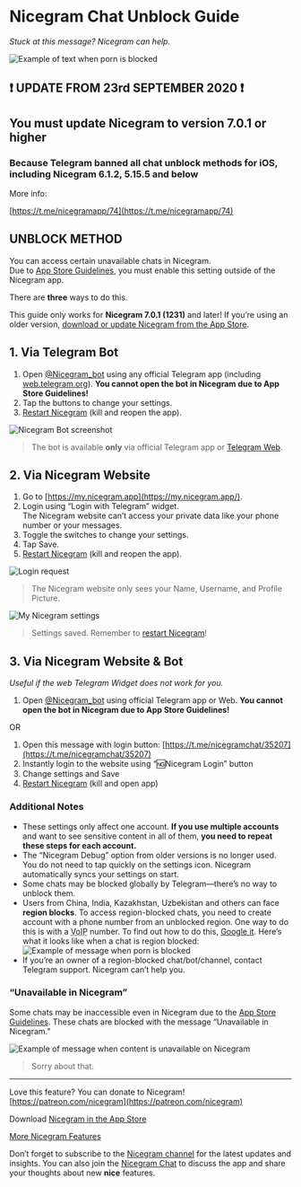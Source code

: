 # Nicegram Chat Unblock Guide

_Stuck at this message? Nicegram can help._

![Example of text when porn is blocked](images/ChannelBlockedPornBubble.png)

## ❗️ UPDATE FROM 23rd SEPTEMBER 2020 ❗️

## You must update Nicegram to version 7.0.1 or higher

### Because Telegram banned all chat unblock methods for iOS, including Nicegram 6.1.2, 5.15.5 and below

More info:

[https://t.me/nicegramapp/74](https://t.me/nicegramapp/74)

## UNBLOCK METHOD

You can access certain unavailable chats in Nicegram.  
Due to [App Store Guidelines][app-store-guidelines], you must enable this setting outside of the Nicegram app.

There are **three** ways to do this.

This guide only works for **Nicegram 7.0.1 (1231)** and later! If you’re using an older version, [download or update Nicegram from the App Store][nicegram-app-store].

## 1. Via Telegram Bot

1. Open [@Nicegram_bot](https://t.me/nicegram_bot) using any official Telegram app (including [web.telegram.org](https://web.telegram.org)). **You cannot open the bot in Nicegram due to App Store Guidelines!**
2. Tap the buttons to change your settings.
3. [Restart Nicegram][force-close] (kill and reopen the app).

![Nicegram Bot screenshot](images/UnlockBot.png)

> The bot is available **only** via official Telegram app or [Telegram Web](https://web.telegram.org).

## 2. Via Nicegram Website

1. Go to [https://my.nicegram.app](https://my.nicegram.app/).
2. Login using “Login with Telegram” widget.  
    The Nicegram website can’t access your private data like your phone number or your messages.
3. Toggle the switches to change your settings.
4. Tap Save.
5. [Restart Nicegram][force-close] (kill and reopen the app).

![Login request](images/LoginTelegramAuth.png)

> The Nicegram website only sees your Name, Username, and Profile Picture.

![My Nicegram settings](images/MyNicegramAppSettings.png)

> Settings saved. Remember to [restart Nicegram][force-close]!

## 3. Via Nicegram Website & Bot

_Useful if the web Telegram Widget does not work for you._

1. Open [@Nicegram_bot](https://t.me/nicegram_bot) using official Telegram app or Web. **You cannot open the bot in Nicegram due to App Store Guidelines!**

OR

1. Open this message with login button: [https://t.me/nicegramchat/35207](https://t.me/nicegramchat/35207)
2. Instantly login to the website using “🆖Nicegram Login” button
3. Change settings and Save
4. [Restart Nicegram][force-close] (kill and open app)

### Additional Notes

* These settings only affect one account.  **If you use multiple accounts** and want to see sensitive content in all of them, **you need to repeat these steps for each account.**
* The “Nicegram Debug” option from older versions is no longer used. You do not need to tap quickly on the settings icon. Nicegram automatically syncs your settings on start.
* Some chats may be blocked globally by Telegram—there’s no way to unblock them.
* Users from China, India, Kazakhstan, Uzbekistan and others can face **region blocks**. To access region-blocked chats, you need to create account with a phone number from an unblocked region. One way to do this is with a <abbr title="Voice over Internet Protocol">VoIP</abbr> number. To find out how to do this, [Google it](https://www.google.com/search?q=voip+number+for+telegram). Here’s what it looks like when a chat is region blocked:
 ![Example of message when porn is blocked](images/ChannelBlockedPornMessage.png)
* If you’re an owner of a region-blocked chat/bot/channel, contact Telegram support. Nicegram can’t help you.  

### “Unavailable in Nicegram”

Some chats may be inaccessible even in Nicegram due to the [App Store Guidelines][app-store-guidelines]. These chats are blocked with the message “Unavailable in Nicegram.”

![Example of message when content is unavailable on Nicegram](images/UnavailableInNicegram.png)

> Sorry about that.

* * *

Love this feature? You can donate to Nicegram! [https://patreon.com/nicegram](https://patreon.com/nicegram)

Download [Nicegram in the App Store][nicegram-app-store]

[More Nicegram Features](/features)

Don’t forget to subscribe to the [Nicegram channel](https://t.me/nicegramapp) for the latest updates and insights. You can also join the [Nicegram Chat](https://t.me/nicegramchat) to discuss the app and share your thoughts about new **nice** features.

[app-store-guidelines]: https://developer.apple.com/app-store/review/guidelines/#user-generated-content
[nicegram-app-store]: https://itunes.apple.com/app/id1457369322
[force-close]: https://support.apple.com/en-us/HT201330
